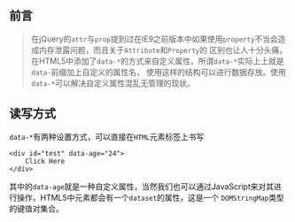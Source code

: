 ## 前言

> 在jQuery的`attr`与`prop`提到过在IE9之前版本中如果使用`property`不当会造成内存泄露问题，而且关于`Attribute`和`Property`的
> 区别也让人十分头痛，在HTML5中添加了`data-*`的方式来自定义属性，所谓`data-*`实际上上就是`data-`前缀加上自定义的属性名，
> 使用这样的结构可以进行数据存放。使用`data-*`可以解决自定义属性混乱无管理的现状。

## 读写方式
`data-*`有两种设置方式，可以直接在`HTML`元素标签上书写

    <div id="test" data-age="24">
        Click Here
    </div>

其中的`data-age`就是一种自定义属性，当然我们也可以通过JavaScript来对其进行操作，HTML5中元素都会有一个`dataset`的属性，这是一个
`DOMStringMap`类型的键值对集合。

